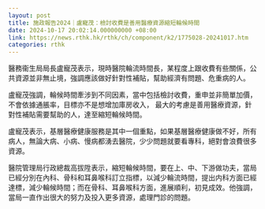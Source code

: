 ```yaml
---
layout: post
title: 施政報告2024｜盧寵茂：檢討收費是善用醫療資源縮短輪候時間
date: 2024-10-17 20:02:14.000000000 +08:00
link: https://news.rthk.hk/rthk/ch/component/k2/1775028-20241017.htm
categories: rthk
---
```


醫務衞生局局長盧寵茂表示，現時醫院輪流時間長，某程度上跟收費有些關係，公共資源並非無止境，強調應該做好針對性補貼，幫助經濟有問題、危重病的人。

盧寵茂強調，輪候時間牽涉到不同因素，當中包括檢討收費，重申並非簡單加價，不會依據通脹率，目標亦不是想增加庫房收入， 最大的考慮是善用醫療資源，針對性補貼需要幫助的人，達至縮短輪候時間。

盧寵茂表示，基層醫療健康服務是其中一個重點，如果基層醫療健康做不好，所有病人，無論大病、小病、慢病都湧去醫院，少少問題就要看專科，絕對會浪費很多資源。

醫院管理局行政總裁高拔陞表示，縮短輪候時間，要在上、中、下游做功夫，當局已經分別在內科、骨科和耳鼻喉科訂立指標，以減少輪流時間，提出内科方面已經達標，減少輪候時間；而在骨科、耳鼻喉科方面，進展順利，初見成效。他強調，當局一直作出很大的努力及投入更多資源，處理門診的問題。
